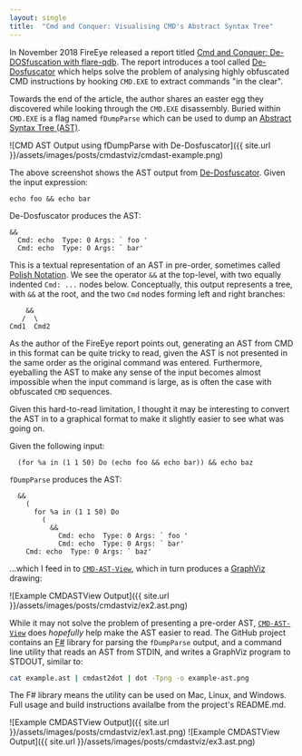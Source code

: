 ```yaml
---
layout: single
title:  "Cmd and Conquer: Visualising CMD's Abstract Syntax Tree"
---
```


In November 2018 FireEye released a report titled [Cmd and Conquer: De-DOSfuscation with flare-qdb](https://www.fireeye.com/blog/threat-research/2018/11/cmd-and-conquer-de-dosfuscation-with-flare-qdb.html).
The report introduces a tool called [De-Dosfuscator](https://github.com/fireeye/flare-qdb/blob/master/flareqdb/scripts/deDOSfuscator.py) which helps solve the problem of analysing highly obfuscated CMD instructions by hooking `CMD.EXE` to extract commands "in the clear".

Towards the end of the article, the author shares an easter egg they discovered while looking through the `CMD.EXE` disassembly.  Buried within `CMD.EXE` is a flag named `fDumpParse` which can be used to dump an [Abstract Syntax Tree (AST)](https://en.wikipedia.org/wiki/Abstract_syntax_tree).

![CMD AST Output using fDumpParse with De-Dosfuscator]({{ site.url }}/assets/images/posts/cmdastviz/cmdast-example.png)

The above screenshot shows the AST output from [De-Dosfuscator](https://github.com/fireeye/flare-qdb/blob/master/doc/dedosfuscator.md).  Given the input expression:

```
echo foo && echo bar
```

De-Dosfuscator produces the AST:
```
&&
  Cmd: echo  Type: 0 Args: ` foo '
  Cmd: echo  Type: 0 Args: ` bar'
```

This is a textual representation of an AST in pre-order, sometimes called [Polish Notation](http://localhost:4000/cmd-and-conquer-visualising-cmds-ast/).  We see the operator `&&` at the top-level, with two equally indented `Cmd: ...` nodes below.  Conceptually, this output represents a tree, with `&&` at the root, and the two `Cmd` nodes forming left and right branches:
```
    &&
   /  \
Cmd1  Cmd2
```

As the author of the FireEye report points out, generating an AST from CMD in this format can be quite tricky to read, given the AST is not presented in the same order as the original command was entered.  Furthermore, eyeballing the AST to make any sense of the input becomes almost impossible when the input command is large, as is often the case with obfuscated `CMD` sequences.

Given this hard-to-read limitation, I thought it may be interesting to convert the AST in to a graphical format to make it slightly easier to see what was going on.

Given the following input:

```
  (for %a in (1 1 50) Do (echo foo && echo bar)) && echo baz
```
`fDumpParse` produces the AST:
```
  &&
    (
      for %a in (1 1 50) Do
        (
          &&
            Cmd: echo  Type: 0 Args: ` foo '
            Cmd: echo  Type: 0 Args: ` bar'
    Cmd: echo  Type: 0 Args: ` baz'
```
...which I feed in to [`CMD-AST-View`](https://github.com/bobbystacksmash/CMD-AST-View), which in turn produces a [GraphViz](https://www.graphviz.org/) drawing:

![Example CMDASTView Output]({{ site.url }}/assets/images/posts/cmdastviz/ex2.ast.png)

While it may not solve the problem of presenting a pre-order AST, [`CMD-AST-View`](https://github.com/bobbystacksmash/CMD-AST-View) does *hopefully* help make the AST easier to read.  The GitHub project contains an [F#](https://fsharp.org/) library for parsing the `fDumpParse` output, and a command line utility that reads an AST from STDIN, and writes a GraphViz program to STDOUT, similar to:

```sh
cat example.ast | cmdast2dot | dot -Tpng -o example-ast.png
```

The F# library means the utility can be used on Mac, Linux, and Windows.  Full usage and build instructions availalbe from the project's README.md.

![Example CMDASTView Output]({{ site.url }}/assets/images/posts/cmdastviz/ex1.ast.png)
![Example CMDASTView Output]({{ site.url }}/assets/images/posts/cmdastviz/ex3.ast.png)
